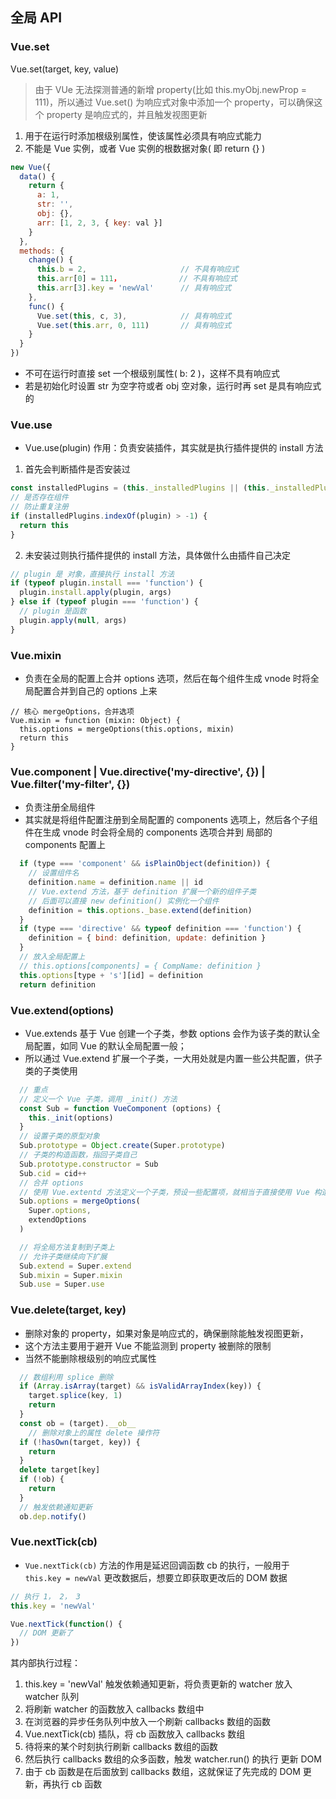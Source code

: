 ## 全局 API

### Vue.set
Vue.set(target, key, value)

> 由于 VUe 无法探测普通的新增 property(比如 this.myObj.newProp = 111)，所以通过 Vue.set() 为响应式对象中添加一个 property，可以确保这个 property 是响应式的，并且触发视图更新

1. 用于在运行时添加根级别属性，使该属性必须具有响应式能力
2. 不能是 Vue 实例，或者 Vue 实例的根数据对象( 即 return {} )

```js
new Vue({
  data() {
    return {
      a: 1,
      str: '',
      obj: {},
      arr: [1, 2, 3, { key: val }]
    }
  },
  methods: {
    change() {
      this.b = 2,                     // 不具有响应式
      this.arr[0] = 111，             // 不具有响应式
      this.arr[3].key = 'newVal'      // 具有响应式
    },
    func() {
      Vue.set(this, c, 3),            // 具有响应式
      Vue.set(this.arr, 0, 111)       // 具有响应式
    }
  }
})
```

- 不可在运行时直接 set 一个根级别属性( b: 2 )，这样不具有响应式
- 若是初始化时设置 str 为空字符或者 obj 空对象，运行时再 set 是具有响应式的


### Vue.use
- Vue.use(plugin) 作用：负责安装插件，其实就是执行插件提供的 install 方法
1. 首先会判断插件是否安装过
```js
const installedPlugins = (this._installedPlugins || (this._installedPlugins = []))
// 是否存在组件
// 防止重复注册
if (installedPlugins.indexOf(plugin) > -1) {
  return this
}
```
2. 未安装过则执行插件提供的 install 方法，具体做什么由插件自己决定
```js
// plugin 是 对象，直接执行 install 方法
if (typeof plugin.install === 'function') {
  plugin.install.apply(plugin, args)
} else if (typeof plugin === 'function') {
  // plugin 是函数
  plugin.apply(null, args)
}
```

### Vue.mixin
- 负责在全局的配置上合并 options 选项，然后在每个组件生成 vnode 时将全局配置合并到自己的 options 上来

```JS
// 核心 mergeOptions，合并选项
Vue.mixin = function (mixin: Object) {
  this.options = mergeOptions(this.options, mixin)
  return this
}
```

### Vue.component | Vue.directive('my-directive', {}) | Vue.filter('my-filter', {})
- 负责注册全局组件
- 其实就是将组件配置注册到全局配置的 components 选项上，然后各个子组件在生成 vnode 时会将全局的 components 选项合并到 局部的 components 配置上
```js
  if (type === 'component' && isPlainObject(definition)) {
    // 设置组件名
    definition.name = definition.name || id
    // Vue.extend 方法，基于 definition 扩展一个新的组件子类
    // 后面可以直接 new definition() 实例化一个组件
    definition = this.options._base.extend(definition)
  }
  if (type === 'directive' && typeof definition === 'function') {
    definition = { bind: definition, update: definition }
  }
  // 放入全局配置上
  // this.options[components] = { CompName: definition }
  this.options[type + 's'][id] = definition
  return definition
```

### Vue.extend(options)
- Vue.extends 基于 Vue 创建一个子类，参数 options 会作为该子类的默认全局配置，如同 Vue 的默认全局配置一般；
- 所以通过 Vue.extend 扩展一个子类，一大用处就是内置一些公共配置，供子类的子类使用

```js
  // 重点
  // 定义一个 Vue 子类，调用 _init() 方法
  const Sub = function VueComponent (options) {
    this._init(options)
  }
  // 设置子类的原型对象
  Sub.prototype = Object.create(Super.prototype)
  // 子类的构造函数，指回子类自己
  Sub.prototype.constructor = Sub
  Sub.cid = cid++
  // 合并 options
  // 使用 Vue.extentd 方法定义一个子类，预设一些配置项，就相当于直接使用 Vue 构造函数时的默认配置的一样
  Sub.options = mergeOptions(
    Super.options,
    extendOptions
  )

  // 将全局方法复制到子类上
  // 允许子类继续向下扩展
  Sub.extend = Super.extend
  Sub.mixin = Super.mixin
  Sub.use = Super.use
```


### Vue.delete(target, key)
- 删除对象的 property，如果对象是响应式的，确保删除能触发视图更新，
- 这个方法主要用于避开 Vue 不能监测到 property 被删除的限制
- 当然不能删除根级别的响应式属性

```js
  // 数组利用 splice 删除
  if (Array.isArray(target) && isValidArrayIndex(key)) {
    target.splice(key, 1)
    return
  }
  const ob = (target).__ob__
    // 删除对象上的属性 delete 操作符
  if (!hasOwn(target, key)) {
    return
  }
  delete target[key]
  if (!ob) {
    return
  }
  // 触发依赖通知更新
  ob.dep.notify()
```

### Vue.nextTick(cb)
- `Vue.nextTick(cb)` 方法的作用是延迟回调函数 cb 的执行，一般用于 `this.key = newVal` 更改数据后，想要立即获取更改后的 DOM 数据
```js
// 执行 1， 2， 3
this.key = 'newVal'

Vue.nextTick(function() {
  // DOM 更新了
})
```
其内部执行过程：    
1. this.key = 'newVal' 触发依赖通知更新，将负责更新的 watcher 放入 watcher 队列
2. 将刷新 watcher 的函数放入 callbacks 数组中
3.  在浏览器的异步任务队列中放入一个刷新 callbacks 数组的函数
4. Vue.nextTick(cb) 插队，将 cb 函数放入 callbacks 数组
5. 待将来的某个时刻执行刷新 callbacks 数组的函数
6. 然后执行 callbacks 数组的众多函数，触发 watcher.run() 的执行 更新 DOM
7. 由于 cb 函数是在后面放到 callbacks 数组，这就保证了先完成的 DOM 更新，再执行 cb 函数
